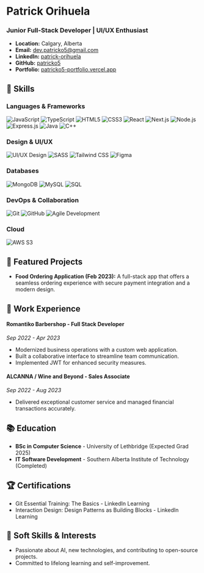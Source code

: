 # Patrick Orihuela

### Junior Full-Stack Developer | UI/UX Enthusiast

- **Location:** Calgary, Alberta
- **Email:** [dev.patricko5@gmail.com](mailto:dev.patricko5@gmail.com)
- **LinkedIn:** [patrick-orihuela](https://linkedin.com/in/patrick-orihuela)
- **GitHub:** [patricko5](https://github.com/patricko5)
- **Portfolio:** [patricko5-portfolio.vercel.app](https://patricko5-portfolio.vercel.app)

## 🚀 Skills

### Languages & Frameworks
![JavaScript](https://img.shields.io/badge/-JavaScript-black?style=flat-square&logo=javascript)
![TypeScript](https://img.shields.io/badge/-TypeScript-black?style=flat-square&logo=typescript)
![HTML5](https://img.shields.io/badge/-HTML5-black?style=flat-square&logo=html5)
![CSS3](https://img.shields.io/badge/-CSS3-black?style=flat-square&logo=css3)
![React](https://img.shields.io/badge/-React-black?style=flat-square&logo=react)
![Next.js](https://img.shields.io/badge/-Next.js-black?style=flat-square&logo=nextdotjs)
![Node.js](https://img.shields.io/badge/-Node.js-black?style=flat-square&logo=nodedotjs)
![Express.js](https://img.shields.io/badge/-Express.js-black?style=flat-square&logo=express)
![Java](https://img.shields.io/badge/-Java-black?style=flat-square&logo=java)
![C++](https://img.shields.io/badge/-C++-black?style=flat-square&logo=cplusplus)

### Design & UI/UX
![UI/UX Design](https://img.shields.io/badge/-UI/UX-black?style=flat-square&logo=adobe)
![SASS](https://img.shields.io/badge/-SASS-black?style=flat-square&logo=sass)
![Tailwind CSS](https://img.shields.io/badge/-Tailwind_CSS-black?style=flat-square&logo=tailwindcss)
![Figma](https://img.shields.io/badge/-Figma-black?style=flat-square&logo=figma)

### Databases
![MongoDB](https://img.shields.io/badge/-MongoDB-black?style=flat-square&logo=mongodb)
![MySQL](https://img.shields.io/badge/-MySQL-black?style=flat-square&logo=mysql)
![SQL](https://img.shields.io/badge/-SQL-black?style=flat-square&logo=sql)

### DevOps & Collaboration
![Git](https://img.shields.io/badge/-Git-black?style=flat-square&logo=git)
![GitHub](https://img.shields.io/badge/-GitHub-black?style=flat-square&logo=github)
![Agile Development](https://img.shields.io/badge/-Agile-black?style=flat-square&logo=agile)

### Cloud
![AWS S3](https://img.shields.io/badge/-AWS_S3-black?style=flat-square&logo=amazons3)

## 🌟 Featured Projects

- **Food Ordering Application (Feb 2023):** A full-stack app that offers a seamless ordering experience with secure payment integration and a modern design.

## 💼 Work Experience

#### Romantiko Barbershop - Full Stack Developer
_Sep 2022 - Apr 2023_
- Modernized business operations with a custom web application.
- Built a collaborative interface to streamline team communication.
- Implemented JWT for enhanced security measures.

#### ALCANNA / Wine and Beyond - Sales Associate
_Sep 2022 - Aug 2023_
- Delivered exceptional customer service and managed financial transactions accurately.

## 📚 Education

- **BSc in Computer Science** - University of Lethbridge (Expected Grad 2025)
- **IT Software Development** - Southern Alberta Institute of Technology (Completed)

## 🏆 Certifications

- Git Essential Training: The Basics - LinkedIn Learning
- Interaction Design: Design Patterns as Building Blocks - LinkedIn Learning

## 💬 Soft Skills & Interests

- Passionate about AI, new technologies, and contributing to open-source projects.
- Committed to lifelong learning and self-improvement.

